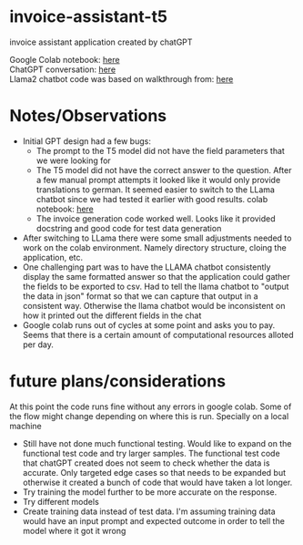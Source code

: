 # invoice-assistant-t5
invoice assistant application created by chatGPT

Google Colab notebook: [here](https://colab.research.google.com/drive/1I6l2HQ8iK7dFvVIVz1tbDCyNvmDa903t?usp=sharing)</br>
ChatGPT conversation: [here](https://chat.openai.com/share/37eb17fa-982c-44f6-8ab5-5b8290711493)</br>
Llama2 chatbot code was based on walkthrough from: [here](https://colab.research.google.com/github/mlc-ai/notebooks/blob/main/mlc-llm/tutorial_chat_module_getting_started.ipynb#scrollTo=Cm85Ap3zDmYB)</br>

# Notes/Observations
- Initial GPT design had a few bugs:
  - The prompt to the T5 model did not have the field parameters that we were looking for
  - The T5 model did not have the correct answer to the question.  After a few manual prompt attempts it looked like it would only provide translations to german.  It seemed easier to switch to the LLama chatbot since we had tested it earlier with good results.  colab notebook: [here](https://colab.research.google.com/drive/19KNUvxpfziMVys_9okKS0WKs_FtBau4w?usp=sharing)
  - The invoice generation code worked well.  Looks like it provided docstring and good code for test data generation
- After switching to LLama there were some small adjustments needed to work on the colab environment.  Namely directory structure, cloing the application, etc.
- One challenging part was to have the LLAMA chatbot consistently display the same formatted answer so that the application could gather the fields to be exported to csv.  Had to tell the llama chatbot to "output the data in json" format so that we can capture that output in a consistent way.  Otherwise the llama chatbot would be inconsistent on how it printed out the different fields in the chat
- Google colab runs out of cycles at some point and asks you to pay.  Seems that there is a certain amount of computational resources alloted per day.

# future plans/considerations
At this point the code runs fine without any errors in google colab.  Some of the flow might change depending on where this is run.  Specially on a local machine
- Still have not done much functional testing.  Would like to expand on the functional test code and try larger samples.  The functional test code that chatGPT created does not seem to check whether the data is accurate.  Only targeted edge cases so that needs to be expanded but otherwise it created a bunch of code that would have taken a lot longer.
- Try training the model further to be more accurate on the response.
- Try different models
- Create training data instead of test data.  I'm assuming training data would have an input prompt and expected outcome in order to tell the model where it got it wrong
